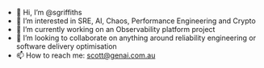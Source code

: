- 👋 Hi, I’m @sgriffiths
- 👀 I’m interested in SRE, AI, Chaos,  Performance Engineering and Crypto
- 🌱 I’m currently working on an Observability platform project
- 💞️ I’m looking to collaborate on anything around reliability engineering or software delivery optimisation
- 📫 How to reach me: scott@genai.com.au
